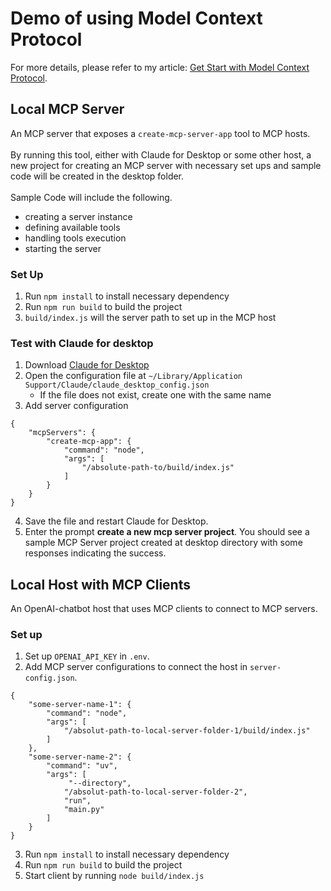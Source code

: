 # Demo of using Model Context Protocol

For more details, please refer to my article: [Get Start with Model Context Protocol](https://medium.com/gitconnected/get-start-with-model-context-protocol-671ebf3fe62d).

## Local MCP Server

An MCP server that exposes a `create-mcp-server-app` tool to MCP hosts.
<br><br>
By running this tool, either with Claude for Desktop or some other host, a new project for creating an MCP server with necessary set ups and sample code will be created in the desktop folder.
<br><br>
Sample Code will include the following.
- creating a server instance
- defining available tools
- handling tools execution
- starting the server


### Set Up
1. Run `npm install` to install necessary dependency
2. Run `npm run build` to build the project
3. `build/index.js` will the server path to set up in the MCP host


### Test with Claude for desktop
1. Download [Claude for Desktop](https://claude.ai/download)
2. Open the configuration file at `~/Library/Application Support/Claude/claude_desktop_config.json`
    - If the file does not exist, create one with the same name
3. Add server configuration
```
{
    "mcpServers": {
        "create-mcp-app": {
            "command": "node",
            "args": [
                "/absolute-path-to/build/index.js"
            ]
        }
    }
}
```
4. Save the file and restart Claude for Desktop.
5. Enter the prompt **create a new mcp server project**. You should see a sample MCP Server project created at  desktop directory with some responses indicating the success.




## Local Host with MCP Clients

An OpenAI-chatbot host that uses MCP clients to connect to MCP servers.

### Set up
1. Set up `OPENAI_API_KEY` in `.env`.
2. Add MCP server configurations to connect the host in `server-config.json`.
```
{
    "some-server-name-1": {
        "command": "node",
        "args": [
            "/absolut-path-to-local-server-folder-1/build/index.js"
        ]
    },
    "some-server-name-2": {
        "command": "uv",
        "args": [
             "--directory",
            "/absolut-path-to-local-server-folder-2",
            "run",
            "main.py"
        ]
    }
}
```
3. Run `npm install` to install necessary dependency
4. Run `npm run build` to build the project
5. Start client by running `node build/index.js`

